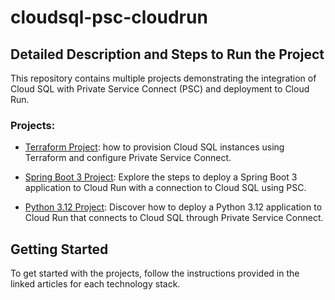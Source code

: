 # cloudsql-psc-cloudrun

## Detailed Description and Steps to Run the Project

This repository contains multiple projects demonstrating the integration of Cloud SQL with Private Service Connect (PSC) and deployment to Cloud Run.

### Projects:

- [Terraform Project](https://www.linkedin.com/pulse/provisioning-cloud-sql-private-service-connect-using-xiloj-herrera-fj1ee/): how to provision Cloud SQL instances using Terraform and configure Private Service Connect.
  
- [Spring Boot 3 Project](https://www.linkedin.com/pulse/deploying-spring-boot-3-cloud-run-sql-private-service-xiloj-herrera-ejmce/): Explore the steps to deploy a Spring Boot 3 application to Cloud Run with a connection to Cloud SQL using PSC.
  
- [Python 3.12 Project](https://www.linkedin.com/pulse/deploying-python-312-cloud-run-sql-private-service-xiloj-herrera-98qse/): Discover how to deploy a Python 3.12 application to Cloud Run that connects to Cloud SQL through Private Service Connect.

## Getting Started

To get started with the projects, follow the instructions provided in the linked articles for each technology stack.
